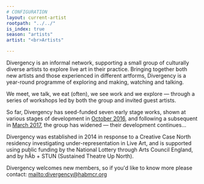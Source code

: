 ```yaml
---
# CONFIGURATION
layout: current-artist
rootpath: "../../"
is_index: true
season: "artists"
artist: "<br>Artists"

---
```

Divergency is an informal network, supporting a small group of culturally diverse artists to explore live art in their practice. Bringing together both new artists and those experienced in different artforms, Divergency is a year-round programme of exploring and making, watching and talking.          
             
We meet, we talk, we eat (often), we see work and we explore — through a series of workshops led by both the group and invited guest artists.                
            
So far, Divergency has seed-funded seven early stage works, shown at various stages of development in [October 2016](/archive/event/showcase2016), and following a subsequent in [March 2017](/archive/event/mixology2017), the group has widened — their development continues…          
          
Divergency was established in 2014 in response to a Creative Case North residency investigating under-representation in Live Art, and is supported using public funding by the National Lottery through Arts Council England, and by hÅb + STUN (Sustained Theatre Up North).        
           
Divergency welcomes new members, so if you'd like to know more please contact: <mailto:divergency@habmcr.org>
